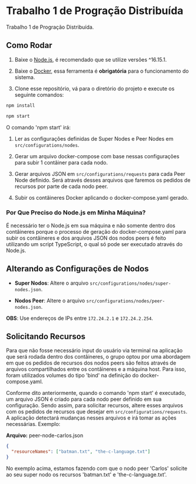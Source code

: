 # Trabalho 1 de Progração Distribuída

Trabalho 1 de Progração Distribuída.

## Como Rodar

1. Baixe o [Node.js](https://nodejs.org/en/download/), é recomendado que se utilize versões ^16.15.1.

2. Baixe o [Docker](https://www.docker.com/products/docker-desktop/), essa ferramenta é **obrigatória** para o funcionamento do sistema.

3. Clone esse repositório, vá para o diretório do projeto e execute os seguinte comandos:

```sh
npm install
```

```sh
npm start
```

O comando 'npm start' irá:

1. Ler as configurações definidas de Super Nodes e Peer Nodes em `src/configurations/nodes`.

2. Gerar um arquivo docker-compose com base nessas configurações para subir 1 contâiner para cada nodo.

3. Gerar arquivos JSON em `src/configurations/requests` para cada Peer Node definido. Será através desses arquivos que faremos os pedidos de recursos por parte de cada nodo peer.

4. Subir os contâineres Docker aplicando o docker-compose.yaml gerado.

### Por Que Preciso do Node.js em Minha Máquina?

É necessário ter o Node.js em sua máquina e não somente dentro dos contâineres porque o processo de geração do docker-compose.yaml para subir os contâineres e dos arquivos JSON dos nodos peers é feito utilizando um script TypeScript, o qual só pode ser executado através do Node.js.

## Alterando as Configurações de Nodos

- **Super Nodos**: Altere o arquivo `src/configurations/nodes/super-nodes.json`.

- **Nodos Peer**: Altere o arquivo `src/configurations/nodes/peer-nodes.json`.

**OBS**: Use endereços de IPs entre `172.24.2.1` e `172.24.2.254`.

## Solicitando Recursos

Para que não fosse necessário input do usuário via terminal na aplicação que será rodada dentro dos contâineres, o grupo optou por uma abordagem em que os pedidos de recursos dos nodos peers são feitos através de arquivos compartilhados entre os contâineres e a máquina host. Para isso, foram utilizados volumes do tipo 'bind' na definição do docker-compose.yaml.

Conforme dito anteriormente, quando o comando 'npm start' é executado, um arquivo JSON é criado para cada nodo peer definido em sua configuração. Sendo assim, para solicitar recursos, altere esses arquivos com os pedidos de recursos que desejar em `src/configurations/requests`. A aplicação detectará mudanças nesses arquivos e irá tomar as ações necessárias. Exemplo:

**Arquivo:** peer-node-carlos.json

```json
{
  "resourceNames": ["batman.txt", "the-c-language.txt"]
}
```

No exemplo acima, estamos fazendo com que o nodo peer 'Carlos' solicite ao seu super nodo os recursos 'batman.txt' e 'the-c-language.txt'.
